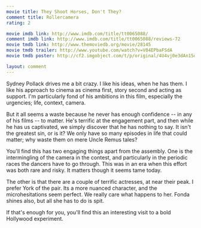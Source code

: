```yaml
---
movie title: They Shoot Horses, Don't They?
comment title: Rollercamera
rating: 2

movie imdb link: http://www.imdb.com/title/tt0065088/
comment imdb link: http://www.imdb.com/title/tt0065088/reviews-72
movie tmdb link: http://www.themoviedb.org/movie/28145
movie tmdb trailer: http://www.youtube.com/watch?v=V04EPbaFSdA
movie tmdb poster: http://cf2.imgobject.com/t/p/original/4U4vj0e3dAn15dBDsorEcRQZFK5.jpg

layout: comment
---
```


Sydney Pollack drives me a bit crazy. I like his ideas, when he has them. I like his approach to cinema as cinema first, story second and acting as support. I'm particularly fond of his ambitions in this film, especially the urgencies; life, context, camera.

But it all seems a waste because he never has enough confidence -- in any of his films -- to matter. He's terrific at the engagement part, and then while he has us captivated, we simply discover that he has nothing to say. It isn't the greatest sin, or is it? We only have so many episodes in life that could matter; why waste them on mere Uncle Remus tales?

You'll find this has two engaging things apart from the assembly. One is the intermingling of the camera in the contest, and particularly in the periodic races the dancers have to go through. This was in an era when this effort was both rare and risky. It matters though it seems tame today.

The other is that there are a couple of terrific actresses, at near their peak. I prefer York of the pair. Its a more nuanced character, and the microhesitations seem perfect. We really care what happens to her. Fonda shines also, but all she has to do is spit.

If that's enough for you, you'll find this an interesting visit to a bold Hollywood experiment.